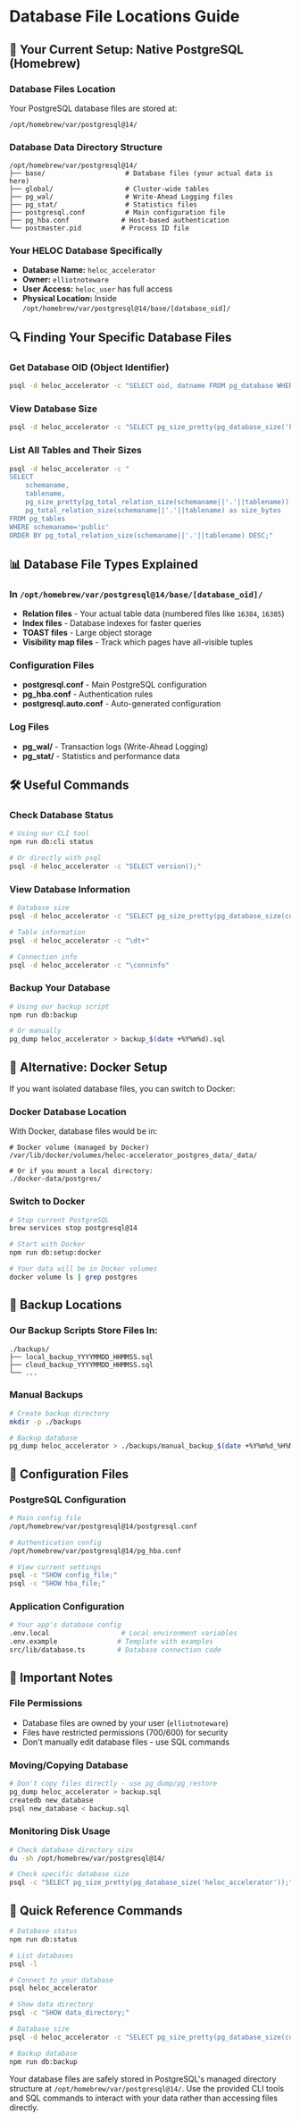 # Database File Locations Guide

## 📍 Your Current Setup: Native PostgreSQL (Homebrew)

### Database Files Location

Your PostgreSQL database files are stored at:

```
/opt/homebrew/var/postgresql@14/
```

### Database Data Directory Structure

```
/opt/homebrew/var/postgresql@14/
├── base/                    # Database files (your actual data is here)
├── global/                  # Cluster-wide tables
├── pg_wal/                  # Write-Ahead Logging files
├── pg_stat/                 # Statistics files
├── postgresql.conf          # Main configuration file
├── pg_hba.conf             # Host-based authentication
└── postmaster.pid          # Process ID file
```

### Your HELOC Database Specifically

- **Database Name:** `heloc_accelerator`
- **Owner:** `elliotnoteware`
- **User Access:** `heloc_user` has full access
- **Physical Location:** Inside `/opt/homebrew/var/postgresql@14/base/[database_oid]/`

## 🔍 Finding Your Specific Database Files

### Get Database OID (Object Identifier)

```bash
psql -d heloc_accelerator -c "SELECT oid, datname FROM pg_database WHERE datname = 'heloc_accelerator';"
```

### View Database Size

```bash
psql -d heloc_accelerator -c "SELECT pg_size_pretty(pg_database_size('heloc_accelerator'));"
```

### List All Tables and Their Sizes

```bash
psql -d heloc_accelerator -c "
SELECT
    schemaname,
    tablename,
    pg_size_pretty(pg_total_relation_size(schemaname||'.'||tablename)) as size,
    pg_total_relation_size(schemaname||'.'||tablename) as size_bytes
FROM pg_tables
WHERE schemaname='public'
ORDER BY pg_total_relation_size(schemaname||'.'||tablename) DESC;"
```

## 📊 Database File Types Explained

### In `/opt/homebrew/var/postgresql@14/base/[database_oid]/`

- **Relation files** - Your actual table data (numbered files like `16384`, `16385`)
- **Index files** - Database indexes for faster queries
- **TOAST files** - Large object storage
- **Visibility map files** - Track which pages have all-visible tuples

### Configuration Files

- **postgresql.conf** - Main PostgreSQL configuration
- **pg_hba.conf** - Authentication rules
- **postgresql.auto.conf** - Auto-generated configuration

### Log Files

- **pg_wal/** - Transaction logs (Write-Ahead Logging)
- **pg_stat/** - Statistics and performance data

## 🛠️ Useful Commands

### Check Database Status

```bash
# Using our CLI tool
npm run db:cli status

# Or directly with psql
psql -d heloc_accelerator -c "SELECT version();"
```

### View Database Information

```bash
# Database size
psql -d heloc_accelerator -c "SELECT pg_size_pretty(pg_database_size(current_database()));"

# Table information
psql -d heloc_accelerator -c "\dt+"

# Connection info
psql -d heloc_accelerator -c "\conninfo"
```

### Backup Your Database

```bash
# Using our backup script
npm run db:backup

# Or manually
pg_dump heloc_accelerator > backup_$(date +%Y%m%d).sql
```

## 🐳 Alternative: Docker Setup

If you want isolated database files, you can switch to Docker:

### Docker Database Location

With Docker, database files would be in:

```
# Docker volume (managed by Docker)
/var/lib/docker/volumes/heloc-accelerator_postgres_data/_data/

# Or if you mount a local directory:
./docker-data/postgres/
```

### Switch to Docker

```bash
# Stop current PostgreSQL
brew services stop postgresql@14

# Start with Docker
npm run db:setup:docker

# Your data will be in Docker volumes
docker volume ls | grep postgres
```

## 📁 Backup Locations

### Our Backup Scripts Store Files In:

```
./backups/
├── local_backup_YYYYMMDD_HHMMSS.sql
├── cloud_backup_YYYYMMDD_HHMMSS.sql
└── ...
```

### Manual Backups

```bash
# Create backup directory
mkdir -p ./backups

# Backup database
pg_dump heloc_accelerator > ./backups/manual_backup_$(date +%Y%m%d_%H%M%S).sql
```

## 🔧 Configuration Files

### PostgreSQL Configuration

```bash
# Main config file
/opt/homebrew/var/postgresql@14/postgresql.conf

# Authentication config
/opt/homebrew/var/postgresql@14/pg_hba.conf

# View current settings
psql -c "SHOW config_file;"
psql -c "SHOW hba_file;"
```

### Application Configuration

```bash
# Your app's database config
.env.local                  # Local environment variables
.env.example               # Template with examples
src/lib/database.ts        # Database connection code
```

## 🚨 Important Notes

### File Permissions

- Database files are owned by your user (`elliotnoteware`)
- Files have restricted permissions (700/600) for security
- Don't manually edit database files - use SQL commands

### Moving/Copying Database

```bash
# Don't copy files directly - use pg_dump/pg_restore
pg_dump heloc_accelerator > backup.sql
createdb new_database
psql new_database < backup.sql
```

### Monitoring Disk Usage

```bash
# Check database directory size
du -sh /opt/homebrew/var/postgresql@14/

# Check specific database size
psql -c "SELECT pg_size_pretty(pg_database_size('heloc_accelerator'));"
```

## 🔄 Quick Reference Commands

```bash
# Database status
npm run db:status

# List databases
psql -l

# Connect to your database
psql heloc_accelerator

# Show data directory
psql -c "SHOW data_directory;"

# Database size
psql -d heloc_accelerator -c "SELECT pg_size_pretty(pg_database_size(current_database()));"

# Backup database
npm run db:backup
```

Your database files are safely stored in PostgreSQL's managed directory structure at `/opt/homebrew/var/postgresql@14/`. Use the provided CLI tools and SQL commands to interact with your data rather than accessing files directly.

